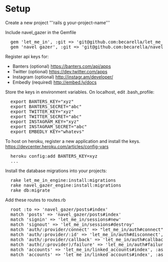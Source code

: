 # Setup

Create a new project
'''rails g your-project-name'''

Include navel_gazer in the Gemfile
<pre>
  gem 'let_me_in', :git => 'git@github.com:becarella/let_me_in.git'
  gem 'navel_gazer', :git => 'git@github.com:becarella/navel_gazer.git'
</pre>

Register api keys for:
* Banters (optional) https://banters.com/api/apps
* Twitter (optional) https://dev.twitter.com/apps
* Instagram (optional) http://instagr.am/developer/
* Embedly (required) http://embed.ly/docs

Store the keys in environment variables. On localhost, edit .bash_profile:
<pre>
  export BANTERS_KEY="xyz"
  export BANTERS_SECRET="abc"
  export TWITTER_KEY="xyz"
  export TWITTER_SECRET="abc"
  export INSTAGRAM_KEY="xyz"
  export INSTAGRAM_SECRET="abc"
  export EMBEDLY_KEY="whatevs"
</pre>

To host on heroku, register a new application and install the keys. https://devcenter.heroku.com/articles/config-vars
<pre>
  heroku config:add BANTERS_KEY=xyz
  ...
</pre>

Install the database migrations into your projects:
<pre>
  rake let_me_in_engine:install:migrations
  rake navel_gazer_engine:install:migrations
  rake db:migrate
</pre>
  
Add these routes to routes.rb
<pre>
  root :to => 'navel_gazer/posts#index'
  match 'posts' => 'navel_gazer/posts#index'
  match 'signin' => 'let_me_in/sessions#new'
  match 'signout' => 'let_me_in/sessions#destroy'
  match 'auth/:provider/connect' => "let_me_in/auth#connect", :via => :get
  match 'auth/:provider/:id' => 'let_me_in/auth#disconnect', :via => :delete
  match 'auth/:provider/callback' => 'let_me_in/auth#callback'
  match 'auth(/:provider)/failure' => 'let_me_in/auth#failure'
  match 'accounts' => 'let_me_in/linked_accounts#index', :as => 'accounts'
  match 'accounts' => 'let_me_in/linked_accounts#index', :as => 'post_login'
</pre>